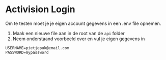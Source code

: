 # Activision Login 
Om te testen moet je je eigen account gegevens in een .env file opnemen. 

1. Maak een nieuwe file aan in de root van de `api` folder
2. Neem onderstaand voorbeeld over en vul je eigen gegevens in

```
USERNAME=pietjepuk@email.com
PASSWORD=mypassword
```